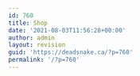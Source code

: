 ```yaml
---
id: 760
title: Shop
date: '2021-08-03T11:56:28+00:00'
author: admin
layout: revision
guid: 'https://deadsnake.ca/?p=760'
permalink: '/?p=760'
---
```


